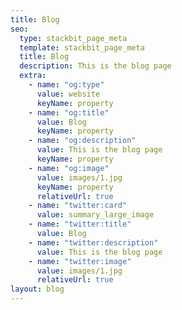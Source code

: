 ```yaml
---
title: Blog
seo:
  type: stackbit_page_meta
  template: stackbit_page_meta
  title: Blog
  description: This is the blog page
  extra:
    - name: "og:type"
      value: website
      keyName: property
    - name: "og:title"
      value: Blog
      keyName: property
    - name: "og:description"
      value: This is the blog page
      keyName: property
    - name: "og:image"
      value: images/1.jpg
      keyName: property
      relativeUrl: true
    - name: "twitter:card"
      value: summary_large_image
    - name: "twitter:title"
      value: Blog
    - name: "twitter:description"
      value: This is the blog page
    - name: "twitter:image"
      value: images/1.jpg
      relativeUrl: true
layout: blog
---
```


